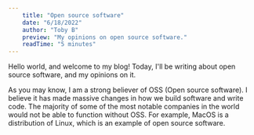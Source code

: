 ```yaml
---
    title: "Open source software"
    date: "6/18/2022"
    author: "Toby B"
    preview: "My opinions on open source software."
    readTime: "5 minutes"
---
```


Hello world, and welcome to my blog! Today, I'll be writing about open source software, and my opinions on it.

As you may know, I am a strong believer of OSS (Open source software). I believe it has made massive changes in how we build software and write code. The majority of some of the most notable companies in the world would not be able to function without OSS. For example, MacOS is a distribution of Linux, which is an example of open source software.